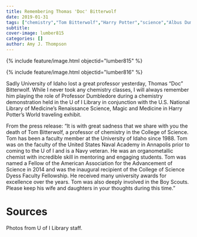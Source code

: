 ```yaml
---
title: Remembering Thomas 'Doc' Bitterwolf
date: 2019-01-31
tags: ["chemistry","Tom Bitterwolf","Harry Potter","science","Albus Dumbledore"]
subtitle: 
cover-image: lumber815
categories: []
author: Amy J. Thompson
---
```


{% include feature/image.html objectid="lumber815" %}

{% include feature/image.html objectid="lumber816" %}

Sadly University of Idaho lost a great professor yesterday, Thomas “Doc” Bitterwolf. While I never took any chemistry classes, I will always remember him playing the role of Professor Dumbledore during a chemistry demonstration held in the U of I Library in conjunction with the U.S. National Library of Medicine’s Renaissance Science, Magic and Medicine in Harry Potter’s World traveling exhibit.

From the press release: “It is with great
sadness that we share with you the death of Tom Bitterwolf, a professor of
chemistry in the College of Science. Tom has been a faculty member at the
University of Idaho since 1988. Tom was
on the faculty of the United States Naval Academy in Annapolis prior to coming
to the U of I and is a Navy veteran. He was an organometallic chemist with
incredible skill in mentoring and engaging students. Tom was
named a Fellow of the American Association for the Advancement of Science in
2014 and was the inaugural recipient of the College of Science Dyess Faculty
Fellowship. He received many university awards for excellence over the years. Tom was
also deeply involved in the Boy Scouts. Please keep his wife and daughters in
your thoughts during this time.”

# Sources

Photos from U of I Library staff.